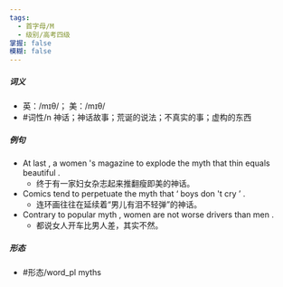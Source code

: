 ```yaml
---
tags:
  - 首字母/M
  - 级别/高考四级
掌握: false
模糊: false
---
```

##### 词义
- 英：/mɪθ/； 美：/mɪθ/
- #词性/n  神话；神话故事；荒诞的说法；不真实的事；虚构的东西
##### 例句
- At last , a women 's magazine to explode the myth that thin equals beautiful .
	- 终于有一家妇女杂志起来推翻瘦即美的神话。
- Comics tend to perpetuate the myth that ‘ boys don 't cry ’ .
	- 连环画往往在延续着“男儿有泪不轻弹”的神话。
- Contrary to popular myth , women are not worse drivers than men .
	- 都说女人开车比男人差，其实不然。
##### 形态
- #形态/word_pl myths
